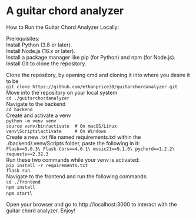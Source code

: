 # A guitar chord analyzer
How to Run the Guitar Chord Analyzer Locally:

Prerequisites:\
Install Python (3.8 or later).\
Install Node.js (16.x or later).\
Install a package manager like pip (for Python) and npm (for Node.js).\
Install Git to clone the repository.

Clone the repository, by opening cmd and cloning it into where you desire it to be\
`git clone https://github.com/ethanprice38/guitarchordanalyzer.git`\
Move into the repository on your local system\
`cd ./guitarchordanalyzer`\
Navigate to the backend\
`cd backend`\
Create and activate a venv\
`python -m venv venv`\
`source venv/bin/activate  # On macOS/Linux`\
`venv\Scripts\activate     # On Windows`\
Create a new .txt file named requirements.txt within the ./backend/.venv/Scripts folder, paste the following in it:\
`Flask==3.0.3\
Flask-Cors==4.0.1\
music21==9.1.0\
pychord==1.2.2\
requests==2.32.3`\
Run these two commands while your venv is activated:\
`pip install -r requirements.txt`\
`flask run`\
Navigate to the frontend and run the following commands:\
`cd ./frontend`\
`npm install`\
`npm start`\

Open your browser and go to http://localhost:3000 to interact with the guitar chord analyzer. Enjoy!


